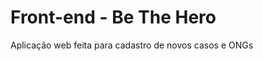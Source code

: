 <h1>Front-end  - Be The Hero</h1>

<p>
    Aplicação web feita para cadastro de novos casos e ONGs
</p>

